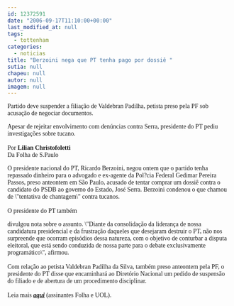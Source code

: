 ```yaml
---
id: 12372591
date: "2006-09-17T11:10:00+00:00"
last_modified_at: null
tags:
  - tottenham
categories:
  - noticias
title: "Berzoini nega que PT tenha pago por dossiê "
sutia: null
chapeu: null
autor: null
imagem: null
---
```

<p><P><FONT face=Verdana>Partido deve suspender a filiação de Valdebran Padilha, petista preso pela PF sob acusação de negociar documentos.</FONT></P></p>
<p><P><FONT face=Verdana>Apesar de rejeitar envolvimento com denúncias contra Serra, presidente do PT pediu investigações sobre tucano.<BR><BR>Por <STRONG>Lilian Christofoletti</STRONG><BR>Da Folha de S.Paulo</FONT></P></p>
<p><P><FONT face=Verdana>O presidente nacional do PT, Ricardo Berzoini, negou ontem que o partido tenha repassado dinheiro para o advogado e ex-agente da Pol?cia Federal Gedimar Pereira Passos, preso anteontem em São Paulo, acusado de tentar comprar um dossiê contra o candidato do PSDB ao governo do Estado, José Serra. Berzoini condenou o que chamou de \"tentativa de chantagem\" contra tucanos.<BR><BR>O presidente do PT também</p>
<p> divulgou nota sobre o assunto. \"Diante da consolidação da liderança de nossa candidatura presidencial e da frustração daqueles que desejaram destruir o PT, não nos surpreende que ocorram episódios dessa natureza, com o objetivo de conturbar a disputa eleitoral, que está sendo conduzida de nossa parte para o debate exclusivamente programático\", afirmou.<BR><BR>Com relação ao petista Valdebran Padilha da Silva, também preso anteontem pela PF, o presidente do PT disse que encaminhará ao Diretório Nacional um pedido de suspensão do filiado e de abertura de um procedimento disciplinar.<BR><BR>Leia mais <STRONG><EM><A href=\"https://www1.folha.uol.com.br/fsp/brasil/fc1709200604.htm\" target=_blank>aqui</A></EM></STRONG> (assinantes Folha e UOL).</FONT></P> </p>
